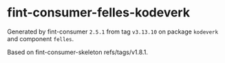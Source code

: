 # fint-consumer-felles-kodeverk

Generated by fint-consumer `2.5.1` from tag `v3.13.10` on package `kodeverk` and component `felles`.

Based on fint-consumer-skeleton refs/tags/v1.8.1.
